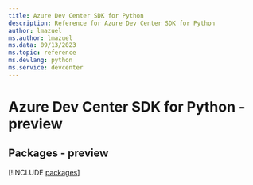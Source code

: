 ```yaml
---
title: Azure Dev Center SDK for Python
description: Reference for Azure Dev Center SDK for Python
author: lmazuel
ms.author: lmazuel
ms.data: 09/13/2023
ms.topic: reference
ms.devlang: python
ms.service: devcenter
---
```

# Azure Dev Center SDK for Python - preview
## Packages - preview
[!INCLUDE [packages](dev-center-index.md)]